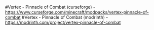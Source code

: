 #Vertex - Pinnacle of Combat (curseforge) - https://www.curseforge.com/minecraft/modpacks/vertex-pinnacle-of-combat
#Vertex - Pinnacle of Combat (modrinth) - https://modrinth.com/project/vertex-pinnacle-of-combat
